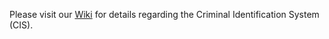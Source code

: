 Please visit our [Wiki](https://github.com/Ankon0048/CIS/wiki) for details regarding the Criminal Identification System (CIS).
